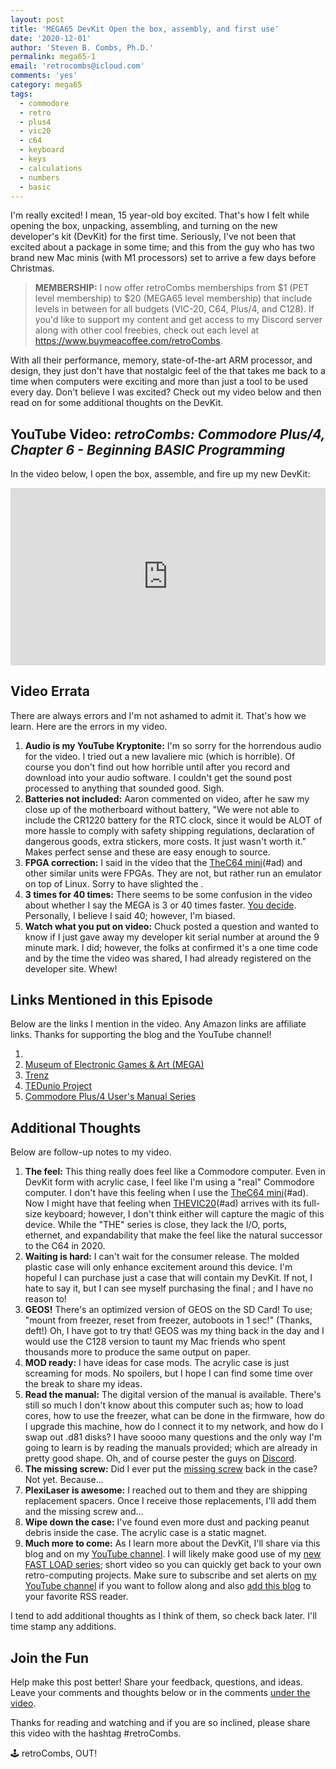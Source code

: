 ```yaml
---
layout: post
title: 'MEGA65 DevKit Open the box, assembly, and first use'
date: '2020-12-01'
author: 'Steven B. Combs, Ph.D.'
permalink: mega65-1
email: 'retrocombs@icloud.com'
comments: 'yes'
category: mega65
tags:
  - commodore
  - retro
  - plus4
  - vic20
  - c64
  - keyboard
  - keys
  - calculations
  - numbers
  - basic
---
```


I'm really excited! I mean, 15 year-old boy excited. That's how I felt while opening the box, unpacking, assembling, and turning on the new  developer's kit (DevKit) for the first time. Seriously, I've not been that excited about a package in some time; and this from the guy who has two brand new Mac minis (with M1 processors) set to arrive a few days before Christmas.

> **MEMBERSHIP:** I now offer retroCombs memberships from $1 (PET level membership) to $20 (MEGA65 level membership) that include levels in between for all budgets (VIC-20, C64, Plus/4, and C128). If you'd like to support my content and get access to my Discord server along with other cool freebies, check out each level at <https://www.buymeacoffee.com/retroCombs>.

With all their performance, memory, state-of-the-art ARM processor, and design, they just don't have that nostalgic feel of the  that takes me back to a time when computers were exciting and more than just a tool to be used every day. Don't believe I was excited? Check out my video below and then read on for some additional thoughts on the  DevKit.

## YouTube Video: _retroCombs: Commodore Plus/4, Chapter 6 - Beginning BASIC Programming_

In the video below, I open the box, assemble, and fire up my new  DevKit:

<div style="position:relative;padding-top:56.25%;"><p><iframe src="https://www.youtube.com/embed/BJqSz99_7og" frameborder="0" allowfullscreen="true" mozallowfullscreen="true" webkitallowfullscreen="true" style="position:absolute;top:0;left:0;width:100%;height:100%;"></iframe></p></div>

## Video Errata

There are always errors and I'm not ashamed to admit it. That's how we learn. Here are the errors in my video.

1. __Audio is my YouTube Kryptonite:__ I'm so sorry for the horrendous audio for the video. I tried out a new lavaliere mic (which is horrible). Of course you don't find out how horrible until after you record and download into your audio software. I couldn't get the sound post processed to anything that sounded good. Sigh.
2. __Batteries not included:__ Aaron commented on video, after he saw my close up of the motherboard without battery, "We were not able to include the CR1220 battery for the RTC clock, since it would be ALOT of more hassle to comply with safety shipping regulations, declaration of dangerous goods, extra stickers, more costs. It just wasn't worth it." Makes perfect sense and these are easy enough to source.
3. __FPGA correction:__ I said in the video that the [TheC64 mini](https://amzn.to/2HP2YY4)(#ad) and other similar units were FPGAs. They are not, but rather run an emulator on top of Linux. Sorry to have slighted the .
4. __3 times for 40 times:__ There seems to be some confusion in the video about whether I say the MEGA is 3 or 40 times faster. [You decide](https://youtu.be/BJqSz99_7og?t=200). Personally, I believe I said 40; however, I'm biased.
6. __Watch what you put on video:__ Chuck posted a question and wanted to know if I just gave away my developer kit serial number at around the 9 minute mark. I did; however, the folks at  confirmed it's a one time code and by the time the video was shared, I had already registered on the developer site. Whew!

## Links Mentioned in this Episode

Below are the links I mention in the video. Any Amazon links are affiliate links. Thanks for supporting the blog and the YouTube channel!

1. [](https://mega65.org/)
2. [Museum of Electronic Games & Art (MEGA)](https://www.m-e-g-a.org/)
3. [Trenz ](https://shop.trenz-electronic.de/en/Products/MEGA65/)
3. [TEDunio Project](https://www.stevencombs.com/teduino-1)
4. [Commodore Plus/4 User's Manual Series](https://www.stevencombs.com/plus4)

## Additional Thoughts

Below are follow-up notes to my video.

1. __The feel:__ This thing really does feel like a Commodore computer. Even in DevKit form with acrylic case, I feel like I'm using a "real" Commodore computer. I don't have this feeling when I use the [TheC64 mini](https://amzn.to/2HP2YY4)(#ad). Now I might have that feeling when [THEVIC20](https://amzn.to/3q6dUBU)(#ad) arrives with its full-size keyboard; however, I don't think either will capture the magic of this device. While the "THE" series is close, they lack the I/O, ports, ethernet, and expandability that make the  feel like the natural successor to the C64 in 2020.
2. __Waiting is hard:__ I can't wait for the consumer  release. The molded plastic case will only enhance excitement around this device. I'm hopeful I can purchase just a case that will contain my DevKit. If not, I hate to say it, but I can see myself purchasing the final ; and I have no reason to!
3. __GEOS!__ There's an optimized version of GEOS on the SD Card! To use; "mount from freezer, reset from freezer, autoboots in 1 sec!" (Thanks, deft!) Oh, I have got to try that! GEOS was my thing back in the day and I would use the C128 version to taunt my Mac friends who spent thousands more to produce the same output on paper.
5. __MOD ready:__ I have ideas for case mods. The acrylic case is just screaming for mods. No spoilers, but I hope I can find some time over the break to share my ideas.
6. __Read the manual:__ The digital version of the manual is available. There's still so much I don't know about this computer such as; how to load cores, how to use the freezer, what can be done in the firmware, how do I upgrade this machine, how do I connect it to my network, and how do I swap out .d81 disks? I have soooo many questions and the only way I'm going to learn is by reading the manuals provided; which are already in pretty good shape. Oh, and of course pester the guys on [Discord](https://discord.com/channels/719326990221574164/719326990221574168).
7. __The missing screw:__ Did I ever put the [missing screw](https://youtu.be/BJqSz99_7og?t=906) back in the case? Not yet. Because...
8. __PlexiLaser is awesome:__ I reached out to them and they are shipping replacement spacers. Once I receive those replacements, I'll add them and the missing screw and...
9. __Wipe down the case:__ I've found even more dust and packing peanut debris inside the case. The acrylic case is a static magnet.
10. __Much more to come:__ As I learn more about the  DevKit, I'll share via this blog and on my [YouTube channel](https://www.youtube.com/stevencombs). I will likely make good use of my [new FAST LOAD series](https://youtu.be/fA9RpEtS2f0); short video so you can quickly get back to your own retro-computing projects. Make sure to subscribe and set alerts on [my YouTube channel](https://www.youtube.com/stevencombs) if you want to follow along and also [add this blog](https://www.stevencombs.com/rss) to your favorite RSS reader.

I tend to add additional thoughts as I think of them, so check back later. I'll time stamp any additions.

## Join the Fun

Help make this post better! Share your feedback, questions, and ideas. Leave your comments and thoughts below or in the comments [under the  video](https://youtu.be/BJqSz99_7og).

Thanks for reading and watching and if you are so inclined, please share this video with the hashtag #retroCombs.

🕹️ retroCombs, OUT!
